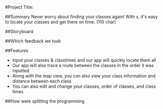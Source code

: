 #Project Title:

##Summary 
Never worry about finding your classes again! With x, it's easy to locate your classes and get there on time. (110 char)

##Storyboard

##Which feedback we took

##Features
- Input your classes & classtimes and our app will quickly locate them all
- Our app will also trace a route between the classes in the order it was inputted
- Along with the map view, you can also view your class information and distance between each class
- You can also edit and change your classes, order of classes, and class times 

##How were splitting the programming
